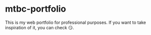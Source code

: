 # mtbc-portfolio
This is my web portfolio for professional purposes. If you want to take inspiration of it, you can check 😏.
